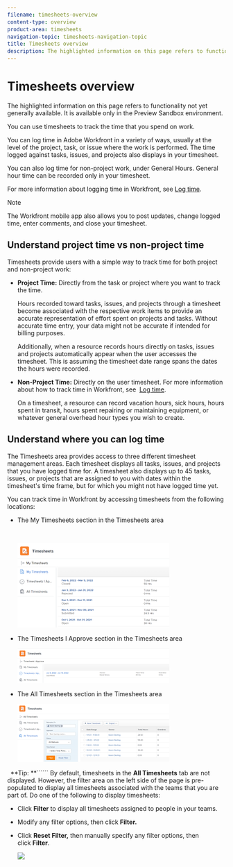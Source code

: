 ```yaml
---
filename: timesheets-overview
content-type: overview
product-area: timesheets
navigation-topic: timesheets-navigation-topic
title: Timesheets overview
description: The highlighted information on this page refers to functionality not yet generally available. It is available only in the Preview Sandbox environment.
---
```


# Timesheets overview

The highlighted information on this page refers to functionality not yet generally available. It is available only in the Preview Sandbox environment.

You can use timesheets to track the time that you spend on work.

You can log&nbsp;time in Adobe Workfront in a variety of ways, usually at the level of the project, task, or issue where the work is performed. The time logged against tasks, issues, and projects also displays in your timesheet.

You can also log time for non-project work, under General Hours. General hour time can be recorded only in your timesheet.

For more information about logging time in Workfront, see [Log time](../../timesheets/create-and-manage-timesheets/log-time.md).

>[!NOTE]
>
>The Workfront mobile app also allows you to post updates, change logged time, enter comments, and close your timesheet.

## Understand project time vs non-project time

Timesheets provide users with a simple way to track time for both project and non-project work:

* **Project Time:** Directly from the task or project where you want to track the time.

  Hours recorded toward tasks, issues, and projects through a timesheet become associated with the respective work items to provide an accurate representation of effort spent on projects and tasks. Without accurate time entry, your data might&nbsp;not be accurate&nbsp;if intended for billing purposes.

  Additionally, when a resource records hours directly on tasks, issues and projects automatically appear when the user accesses the timesheet. This is assuming the timesheet date range spans the dates the hours were recorded.

* **Non-Project Time:** Directly on the user timesheet. For more information about how to track time in Workfront, see&nbsp; [Log time](../../timesheets/create-and-manage-timesheets/log-time.md).

  On a timesheet, a resource can record vacation hours, sick hours, hours spent in transit, hours spent repairing or maintaining equipment, or whatever general overhead hour types you wish to create.

## Understand where you can log time

The Timesheets area provides access to three different timesheet management&nbsp;areas. Each timesheet&nbsp;displays all tasks,&nbsp;issues, and projects that you have logged time for. A timesheet also displays&nbsp;up to 45 tasks, issues, or projects that are assigned to you with dates within the timesheet's time frame, but for which you might not have logged time yet.

You can track time in Workfront by accessing timesheets from the following locations:

* The My Timesheets section in the Timesheets area

  &nbsp;

  ![](assets/my-timesheets-list-various-statuses-old-nwe-350x194.png)  

  <!--
  <p>Depending on where you access timesheets from:</p>
  <ul>
  <li> <p>In the Production environment, in the My Timesheets section: </p> <p> <img src="assets/my-timesheets-list-various-statuses-old-nwe-350x194.png" style="width: 350;height: 194;"> </p> </li>
  </ul>
  -->

    <!--  
    <p>In the Preview environment, when selecting the My&nbsp;Timesheets filter: </p>  
    <p> <img src="assets/my-timesheets-list-various-statuses-nwe-350x60.png" style="width: 350;height: 60;"> </p>  
    -->

* The Timesheets I Approve section in the Timesheets area

  ![](assets/timesheets-i-approve-section-old-nwe-350x80.png)  

  <!--
  <p>Depending on where you access timesheets from:</p>
  <ul>
  <li> <p>In the Production environment, in the Timesheets I Approve section: </p> <p> <img src="assets/timesheets-i-approve-section-old-nwe-350x80.png" style="width: 350;height: 80;"> </p> </li>
  </ul>
  -->

    <!--  
    <p>In the Preview environment, when selecting the My&nbsp;Timesheet Approvals filter: </p>  
    <p> <img src="assets/timesheets-i-approve-list-with0filters-new-nwe-350x61.png" style="width: 350;height: 61;"> </p>  
    -->

* The All&nbsp;Timesheets section in the Timesheets area

  ![](assets/all-timesheets-list-old-nwe-350x134.png)  

  <!--
  <p>Depending on where you access timesheets from:</p>
  <ul>
  <li> <p>In the Production environment, in the Timesheets I Approve section: </p> <p> <img src="assets/all-timesheets-list-old-nwe-350x134.png" style="width: 350;height: 134;"> </p> </li>
  </ul>
  -->

    <!--  
    <p>In the Preview environment, when selecting the My&nbsp;Timesheet Approvals filter: </p>  
    <p> <img src="assets/timesheets-i-approve-list-with0filters-new-nwe-350x61.png" style="width: 350;height: 61;"> </p>  
    -->

``` ```**Tip: **`````` By default, timesheets in the **All Timesheets** tab are not displayed. However, the filter area on the left side of the page is&nbsp;pre-populated&nbsp;to display all timesheets associated with the teams that you are part of. Do one of the following to display timesheets:

* Click **Filter**&nbsp;to display all timesheets assigned to people in your teams.
* Modify any filter options, then click **Filter.**
* Click **Reset Filter,**&nbsp;then manually specify any filter options, then click&nbsp;**Filter**.

  ![](assets/all-timesheets-page-with-preselected-teams-default-old-nwe-350x255.png)


